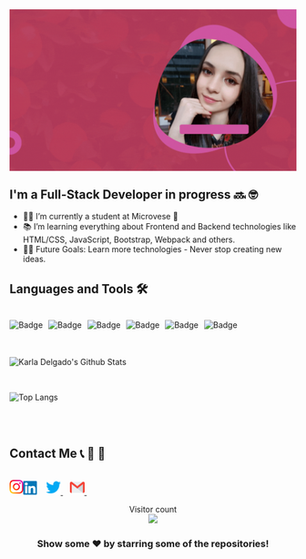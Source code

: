 

<img align="center" alt="GIF" src="./multimedia/github-profile.gif" />

<br>

## I'm a Full-Stack Developer in progress :soon: 	:nerd_face:

- 👨‍💻 I’m currently a student at Microvese :purple_heart:
- 📚 I’m learning everything about Frontend and Backend technologies like HTML/CSS, JavaScript, Bootstrap, Webpack and others.
- 💪🏼 Future Goals: Learn more technologies - Never stop creating new ideas.

## Languages and Tools 🛠 

<br>
<img alt="Badge" style="float: left; margin-right: 10px;"  src="https://img.shields.io/badge/html5%20-%23E34F26.svg?&style=for-the-badge&logo=html5&logoColor=white"/>    
<img alt="Badge" style="float: left; margin-right: 10px;"  src="https://img.shields.io/badge/css3%20-%231572B6.svg?&style=for-the-badge&logo=css3&logoColor=white"/>    
<img alt="Badge" style="float: left; margin-right: 10px;"  src="https://img.shields.io/badge/javascript%20-%23323330.svg?&style=for-the-badge&logo=javascript&logoColor=%23F7DF1E"/>    
<img alt="Badge" style="float: left; margin-right: 10px;"  src="https://img.shields.io/badge/node.js%20-%2343853D.svg?&style=for-the-badge&logo=node.js&logoColor=white"/>    
<img alt="Badge" style="float: left; margin-right: 10px;"  src="https://img.shields.io/badge/bootstrap%20-%23563D7C.svg?&style=for-the-badge&logo=bootstrap&logoColor=white"/> 

<img alt="Badge" style="float: left; margin-right: 10px;"  src="https://img.shields.io/badge/git%20-%23F05033.svg?&style=for-the-badge&logo=git&logoColor=white"/>    

<br>

<br>

<br>

![Karla Delgado's Github Stats](https://github-readme-stats.vercel.app/api?username=karlavdelgadof&count_private=true&show_icons=true&theme=radical&include_all_commits=true)

<br>

![Top Langs](https://github-readme-stats.vercel.app/api/top-langs/?username=karlavdelgadof&theme=radical)


<br>

<br>

##  Contact Me :telephone_receiver:	:speech_balloon: :bust_in_silhouette:
<br>
  <a href="https://www.linkedin.com/in/karla-delgado-613a32239/"><img  alt="Karla Delgado | Linkedin" width="24px" src="./multimedia/Linkedin.svg"/></a> &nbsp;&nbsp;
  <a href="https://twitter.com/karlavdelgadof">
    <img alt="Karla Delgado | Twitter" width="26px" src="./multimedia/Twitter.svg"/>
  </a> &nbsp;&nbsp;
  <a href="mailto:karlavdelgadof@gmail.com">
    <img  alt="Karla Delgado | Gmail" width="26px" src="./multimedia/Gmail.svg"/>
  </a> &nbsp;&nbsp;
  <a href="https://www.instagram.com/karlavdelgadof/">
    <img align="left" alt="Karla Delgado | Instagram" width="24px" src="./multimedia/Instagram.svg"/>
  </a> &nbsp;&nbsp;


<p align="center"> 
  Visitor count<br>
  <img src="https://profile-counter.glitch.me/karlavdelgadof/count.svg" />
</p>


<div align="center">

### Show some ❤️ by starring some of the repositories!

</div>


